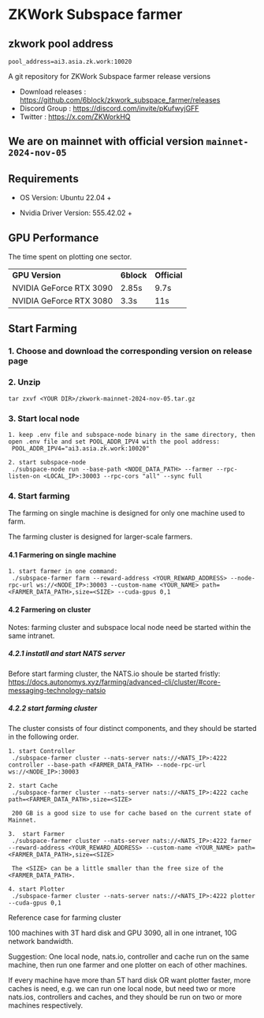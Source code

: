 # ZKWork Subspace farmer


## zkwork pool address
```shell
pool_address=ai3.asia.zk.work:10020
```

A git repository for ZKWork Subspace farmer release versions

* Download releases : https://github.com/6block/zkwork_subspace_farmer/releases
* Discord Group :  https://discord.com/invite/pKufwyjGFF
* Twitter : https://x.com/ZKWorkHQ

## We are on mainnet with official version `mainnet-2024-nov-05`

## Requirements
- OS Version: Ubuntu 22.04 +

- Nvidia Driver Version: 555.42.02 +

## GPU Performance
The time spent on plotting one sector.

<table>
  <tr>
   <td><strong>GPU Version</strong>
   </td>
   <td><strong>6block</strong>
   </td>
   <td><strong>Official</strong>
   </td>
  </tr>
  <tr>
   <td>NVIDIA GeForce RTX 3090
   </td>
   <td>2.85s
   </td>
   <td>9.7s
   </td>
  </tr>
  <tr>
   <td>NVIDIA GeForce RTX 3080
   </td>
   <td>3.3s
   </td>
   <td>11s
   </td>
  </tr>
</table>

## Start Farming

### 1. Choose and download the corresponding version on release page

### 2. Unzip
    tar zxvf <YOUR DIR>/zkwork-mainnet-2024-nov-05.tar.gz

### 3. Start local node

    1. keep .env file and subspace-node binary in the same directory, then open .env file and set POOL_ADDR_IPV4 with the pool address:
     POOL_ADDR_IPV4="ai3.asia.zk.work:10020"

    2. start subspace-node
     ./subspace-node run --base-path <NODE_DATA_PATH> --farmer --rpc-listen-on <LOCAL_IP>:30003 --rpc-cors "all" --sync full

### 4. Start farming
   The farming on single machine is designed for only one machine used to farm.

   The farming cluster is designed for larger-scale farmers.

#### 4.1 Farmering on single machine
    1. start farmer in one command:
     ./subspace-farmer farm --reward-address <YOUR_REWARD_ADDRESS> --node-rpc-url ws://<NODE_IP>:30003 --custom-name <YOUR_NAME> path=<FARMER_DATA_PATH>,size=<SIZE> --cuda-gpus 0,1

#### 4.2 Farmering on cluster
   Notes: farming cluster and subspace local node need be started within the same intranet.

   ##### 4.2.1 instatll and start NATS server
   Before start farming cluster, the NATS.io shoule be started fristly:
      https://docs.autonomys.xyz/farming/advanced-cli/cluster/#core-messaging-technology-natsio

   ##### 4.2.2 start farming cluster
   The cluster consists of four distinct components, and they should be started in the following order.

    1. start Controller
     ./subspace-farmer cluster --nats-server nats://<NATS_IP>:4222 controller --base-path <FARMER_DATA_PATH> --node-rpc-url ws://<NODE_IP>:30003

    2. start Cache
     ./subspace-farmer cluster --nats-server nats://<NATS_IP>:4222 cache path=<FARMER_DATA_PATH>,size=<SIZE>

     200 GB is a good size to use for cache based on the current state of Mainnet.

    3.  start Farmer
     ./subspace-farmer cluster --nats-server nats://<NATS_IP>:4222 farmer --reward-address <YOUR_REWARD_ADDRESS> --custom-name <YOUR_NAME> path=<FARMER_DATA_PATH>,size=<SIZE>

     The <SIZE> can be a little smaller than the free size of the <FARMER_DATA_PATH>.

    4. start Plotter
     ./subspace-farmer cluster --nats-server nats://<NATS_IP>:4222 plotter --cuda-gpus 0,1

  Reference case for farming cluster

  100 machines with 3T hard disk and GPU 3090, all in one intranet, 10G network bandwidth.

  Suggestion: One local node, nats.io, controller and cache run on the same machine, then run one farmer and one plotter on each of other machines.

  If every machine have more than 5T hard disk OR want plotter faster, more caches is need,  e.g. we can run one local node, but need two or more nats.ios, controllers and caches, and they should be run on two or more machines respectively.
